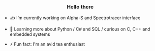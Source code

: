 ### <div align="center">Hello there</div>  
  

- ✍️ I’m currently working on Alpha-S and Spectrotracer interface 
  

- 🌱 Learning more about Python / C# and SQL / curious on C, C++ and embedded systems
  

- ⚡ Fun fact: I'm an avid tea enthusiast  
  
